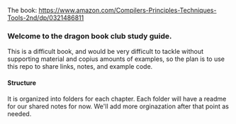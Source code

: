 The book:
https://www.amazon.com/Compilers-Principles-Techniques-Tools-2nd/dp/0321486811

### Welcome to the dragon book club study guide.  

This is a difficult book, and would be very difficult to tackle without supporting material and copius amounts of examples, so the plan is to use this repo to share links, notes, and example code. 



#### Structure
It is organized into folders for each chapter. Each folder will have a readme for our shared notes for now. We'll add more orginazation after that point as needed. 


